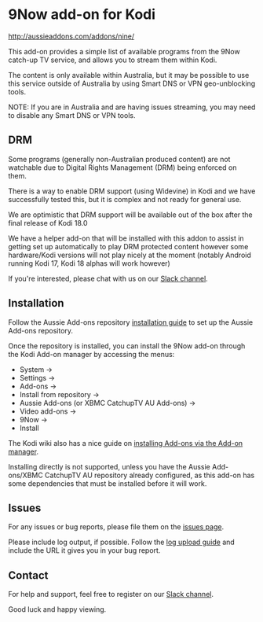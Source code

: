 # 9Now add-on for Kodi

http://aussieaddons.com/addons/nine/

This add-on provides a simple list of available programs from the 9Now catch-up TV service, and allows you to stream them within Kodi.

The content is only available within Australia, but it may be possible to use this service outside of Australia by using Smart DNS or VPN geo-unblocking tools.

NOTE: If you are in Australia and are having issues streaming, you may need to disable any Smart DNS or VPN tools.

## DRM

Some programs (generally non-Australian produced content) are not watchable due to Digital Rights Management (DRM) being enforced on them.

There is a way to enable DRM support (using Widevine) in Kodi and we have successfully tested this, but it is complex and not ready for general use.

We are optimistic that DRM support will be available out of the box after the final release of Kodi 18.0

We have a helper add-on that will be installed with this addon to assist in getting set up automatically to play DRM protected content however some hardware/Kodi versions will not play nicely at the moment (notably Android running Kodi 17, Kodi 18 alphas will work however)

If you're interested, please chat with us on our [Slack channel](http://slack-invite.aussieaddons.com/).

## Installation

Follow the Aussie Add-ons repository [installation guide](http://aussieaddons.com/installation/) to set
up the Aussie Add-ons repository.

Once the repository is installed, you can install the 9Now add-on through the Kodi Add-on manager by accessing the menus:

 * System ->
 * Settings ->
 * Add-ons ->
 * Install from repository ->
 * Aussie Add-ons (or XBMC CatchupTV AU Add-ons) ->
 * Video add-ons ->
 * 9Now ->
 * Install

The Kodi wiki also has a nice guide on [installing Add-ons via the Add-on manager](http://kodi.wiki/view/Add-on_manager).

Installing directly is not supported, unless you have the Aussie Add-ons/XBMC CatchupTV AU repository already configured, as this add-on has some dependencies that must be installed before it will work.


## Issues

For any issues or bug reports, please file them on the [issues page](https://github.com/xbmc-catchuptv-au/plugin.video.catchuptv.au.nine/issues).

Please include log output, if possible. Follow the [log upload guide](http://kodi.wiki/view/Log_file/Easy) and include the URL it gives you in your bug report.


## Contact

For help and support, feel free to register on our [Slack channel](http://slack-invite.aussieaddons.com/).

Good luck and happy viewing.